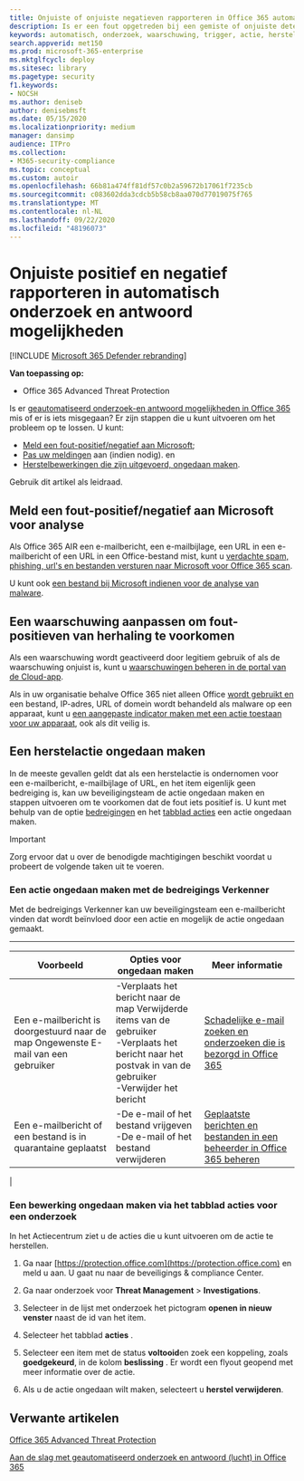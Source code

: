 ```yaml
---
title: Onjuiste of onjuiste negatieven rapporteren in Office 365 automatisch onderzoek en antwoord
description: Is er een fout opgetreden bij een gemiste of onjuiste detectie van Office 365 Advanced Threat Protection? Meer informatie over het indienen van onjuiste of onjuiste negatieven bij Microsoft voor analyse.
keywords: automatisch, onderzoek, waarschuwing, trigger, actie, herstellen, fout positief, negatief negatief
search.appverid: met150
ms.prod: microsoft-365-enterprise
ms.mktglfcycl: deploy
ms.sitesec: library
ms.pagetype: security
f1.keywords:
- NOCSH
ms.author: deniseb
author: denisebmsft
ms.date: 05/15/2020
ms.localizationpriority: medium
manager: dansimp
audience: ITPro
ms.collection:
- M365-security-compliance
ms.topic: conceptual
ms.custom: autoir
ms.openlocfilehash: 66b81a474ff81df57c0b2a59672b17061f7235cb
ms.sourcegitcommit: c083602dda3cdcb5b58cb8aa070d77019075f765
ms.translationtype: MT
ms.contentlocale: nl-NL
ms.lasthandoff: 09/22/2020
ms.locfileid: "48196073"
---
```

# <a name="how-to-report-false-positivesnegatives-in-automated-investigation-and-response-capabilities"></a>Onjuiste positief en negatief rapporteren in automatisch onderzoek en antwoord mogelijkheden

[!INCLUDE [Microsoft 365 Defender rebranding](../includes/microsoft-defender-for-office.md)]


**Van toepassing op:**
- Office 365 Advanced Threat Protection

Is er [geautomatiseerd onderzoek-en antwoord mogelijkheden in Office 365](https://docs.microsoft.com/microsoft-365/security/office-365-security/automated-investigation-response-office) mis of er is iets misgegaan? Er zijn stappen die u kunt uitvoeren om het probleem op te lossen. U kunt:
- [Meld een fout-positief/negatief aan Microsoft](#report-a-false-positivenegative-to-microsoft-for-analysis);
- [Pas uw meldingen](#adjust-an-alert-to-prevent-false-positives-from-recurring) aan (indien nodig). en 
- [Herstelbewerkingen die zijn uitgevoerd, ongedaan maken](#undo-a-remediation-action). 

Gebruik dit artikel als leidraad. 

## <a name="report-a-false-positivenegative-to-microsoft-for-analysis"></a>Meld een fout-positief/negatief aan Microsoft voor analyse

Als Office 365 AIR een e-mailbericht, een e-mailbijlage, een URL in een e-mailbericht of een URL in een Office-bestand mist, kunt u [verdachte spam, phishing, url's en bestanden versturen naar Microsoft voor Office 365 scan](https://docs.microsoft.com/microsoft-365/security/office-365-security/admin-submission).

U kunt ook [een bestand bij Microsoft indienen voor de analyse van malware](https://www.microsoft.com/wdsi/filesubmission).

## <a name="adjust-an-alert-to-prevent-false-positives-from-recurring"></a>Een waarschuwing aanpassen om fout-positieven van herhaling te voorkomen

Als een waarschuwing wordt geactiveerd door legitiem gebruik of als de waarschuwing onjuist is, kunt u [waarschuwingen beheren in de portal van de Cloud-app](https://docs.microsoft.com/cloud-app-security/managing-alerts).

Als in uw organisatie behalve Office 365 niet alleen Office [wordt gebruikt en](https://docs.microsoft.com/windows/security/threat-protection) een bestand, IP-adres, URL of domein wordt behandeld als malware op een apparaat, kunt u [een aangepaste indicator maken met een actie toestaan voor uw apparaat](https://docs.microsoft.com/windows/security/threat-protection/microsoft-defender-atp/manage-indicators), ook als dit veilig is.

## <a name="undo-a-remediation-action"></a>Een herstelactie ongedaan maken

In de meeste gevallen geldt dat als een herstelactie is ondernomen voor een e-mailbericht, e-mailbijlage of URL, en het item eigenlijk geen bedreiging is, kan uw beveiligingsteam de actie ongedaan maken en stappen uitvoeren om te voorkomen dat de fout iets positief is. U kunt met behulp van de optie [bedreigingen](#undo-an-action-using-threat-explorer) en het [tabblad acties](#undo-an-action-using-the-actions-tab-for-an-investigation) een actie ongedaan maken. 

> [!IMPORTANT]
> Zorg ervoor dat u over de benodigde machtigingen beschikt voordat u probeert de volgende taken uit te voeren.

### <a name="undo-an-action-using-threat-explorer"></a>Een actie ongedaan maken met de bedreigings Verkenner

Met de bedreigings Verkenner kan uw beveiligingsteam een e-mailbericht vinden dat wordt beïnvloed door een actie en mogelijk de actie ongedaan gemaakt.

****

|Voorbeeld|Opties voor ongedaan maken|Meer informatie|
|---|---|---|
|Een e-mailbericht is doorgestuurd naar de map Ongewenste E-mail van een gebruiker|-Verplaats het bericht naar de map Verwijderde items van de gebruiker<br/>-Verplaats het bericht naar het postvak in van de gebruiker <br/>-Verwijder het bericht|[Schadelijke e-mail zoeken en onderzoeken die is bezorgd in Office 365](https://docs.microsoft.com/microsoft-365/security/office-365-security/investigate-malicious-email-that-was-delivered)|
|Een e-mailbericht of een bestand is in quarantaine geplaatst|-De e-mail of het bestand vrijgeven <br/>-De e-mail of het bestand verwijderen|[Geplaatste berichten en bestanden in een beheerder in Office 365 beheren](https://docs.microsoft.com/microsoft-365/security/office-365-security/manage-quarantined-messages-and-files)|
|

### <a name="undo-an-action-using-the-actions-tab-for-an-investigation"></a>Een bewerking ongedaan maken via het tabblad acties voor een onderzoek

In het Actiecentrum ziet u de acties die u kunt uitvoeren om de actie te herstellen.

1. Ga naar [https://protection.office.com](https://protection.office.com) en meld u aan. U gaat nu naar de beveiligings & compliance Center.

2. Ga naar onderzoek voor **Threat Management**  >  **Investigations**.

3. Selecteer in de lijst met onderzoek het pictogram **openen in nieuw venster** naast de id van het item.

4. Selecteer het tabblad **acties** .

5. Selecteer een item met de status **voltooid**en zoek een koppeling, zoals **goedgekeurd**, in de kolom **beslissing** . Er wordt een flyout geopend met meer informatie over de actie.

6. Als u de actie ongedaan wilt maken, selecteert u **herstel verwijderen**.

## <a name="related-articles"></a>Verwante artikelen

[Office 365 Advanced Threat Protection](https://docs.microsoft.com/microsoft-365/security/office-365-security/office-365-atp)

[Aan de slag met geautomatiseerd onderzoek en antwoord (lucht) in Office 365](office-365-air.md)
